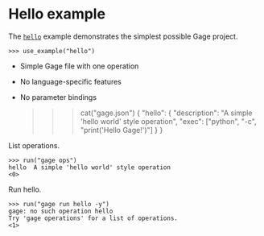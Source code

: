 # Hello example

The [`hello`](../examples/hello) example demonstrates the simplest
possible Gage project.

    >>> use_example("hello")

- Simple Gage file with one operation
- No language-specific features
- No parameter bindings

    >>> cat("gage.json")
    {
      "hello": {
        "description": "A simple 'hello world' style operation",
        "exec": ["python", "-c", "print('Hello Gage!')"]
      }
    }

List operations.

    >>> run("gage ops")
    hello  A simple 'hello world' style operation
    <0>

Run hello.

    >>> run("gage run hello -y")
    gage: no such operation hello
    Try 'gage operations' for a list of operations.
    <1>
